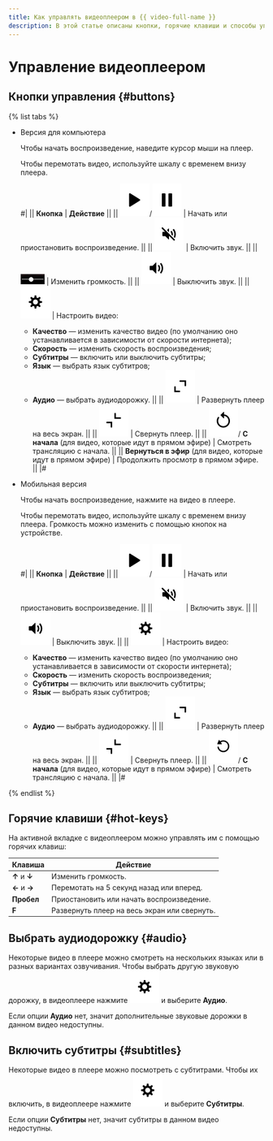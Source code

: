 ```yaml
---
title: Как управлять видеоплеером в {{ video-full-name }}
description: В этой статье описаны кнопки, горячие клавиши и способы управления видеоплеером в {{ video-full-name }}.
---
```


# Управление видеоплеером

## Кнопки управления {#buttons}

{% list tabs %}

- Версия для компьютера

  Чтобы начать воспроизведение, наведите курсор мыши на плеер.

  Чтобы перемотать видео, используйте шкалу с временем внизу плеера.

  #|
  || **Кнопка** | **Действие** ||
  || ![image](../../_assets/video/player-control/play.svg)/![image](../../_assets/video/player-control/pause.svg) | Начать или приостановить воспроизведение. ||
  || ![image](../../_assets/video/player-control/mute.svg) | Включить звук. ||
  || ![image](../../_assets/video/player-control/change-volume.png) | Изменить громкость. ||
  || ![image](../../_assets/video/player-control/volume.svg) | Выключить звук. ||
  || ![image](../../_assets/video/player-control/settings.svg) | Настроить видео:
  * **Качество** — изменить качество видео (по умолчанию оно устанавливается в зависимости от скорости интернета);
  * **Скорость** — изменить скорость воспроизведения;
  * **Субтитры** — включить или выключить субтитры;
  * **Язык** — выбрать язык субтитров;
  * **Аудио** — выбрать аудиодорожку. ||
  || ![image](../../_assets/video/player-control/expand.svg) | Развернуть плеер на весь экран. ||
  || ![image](../../_assets/video/player-control/collapse.svg) | Свернуть плеер. ||
  || ![image](../../_assets/video/player-control/replay.svg)/ **С начала** (для видео, которые идут в прямом эфире) | Смотреть трансляцию с начала. ||
  || **Вернуться в эфир** (для видео, которые идут в прямом эфире) | Продолжить просмотр в прямом эфире. ||
  |#

- Мобильная версия

  Чтобы начать воспроизведение, нажмите на видео в плеере.

  Чтобы перемотать видео, используйте шкалу с временем внизу плеера. Громкость можно изменить с помощью кнопок на устройстве.

  #|
  || **Кнопка** | **Действие** ||
  || ![image](../../_assets/video/player-control/play.svg)/![image](../../_assets/video/player-control/pause.svg) | Начать или приостановить воспроизведение. ||
  || ![image](../../_assets/video/player-control/mute.svg) | Включить звук. ||
  || ![image](../../_assets/video/player-control/volume.svg) | Выключить звук. ||
  || ![image](../../_assets/video/player-control/settings.svg) | Настроить видео:
  * **Качество** — изменить качество видео (по умолчанию оно устанавливается в зависимости от скорости интернета);
  * **Скорость** — изменить скорость воспроизведения;
  * **Субтитры** — включить или выключить субтитры;
  * **Язык** — выбрать язык субтитров;
  * **Аудио** — выбрать аудиодорожку. ||
  || ![image](../../_assets/video/player-control/expand.svg) | Развернуть плеер на весь экран. ||
  || ![image](../../_assets/video/player-control/collapse.svg) | Свернуть плеер. ||
  || ![image](../../_assets/video/player-control/replay-mobile.svg)/ **С начала** (для видео, которые идут в прямом эфире) | Смотреть трансляцию с начала. ||
  |#

{% endlist %}


## Горячие клавиши {#hot-keys}

На активной вкладке с видеоплеером можно управлять им с помощью горячих клавиш:

Клавиша       | Действие
------------- | -------------
**↑** и **↓** | Изменить громкость.
**←** и **→** | Перемотать на 5 секунд назад или вперед.
**Пробел**    | Приостановить или начать воспроизведение.
**F**         | Развернуть плеер на весь экран или свернуть.

## Выбрать аудиодорожку {#audio}

Некоторые видео в плеере можно смотреть на нескольких языках или в разных вариантах озвучивания. Чтобы выбрать другую звуковую дорожку, в видеоплеере нажмите ![image](../../_assets/video/player-control/settings.svg) и выберите **Аудио**.

Если опции **Аудио** нет, значит дополнительные звуковые дорожки в данном видео недоступны.


## Включить субтитры {#subtitles}

Некоторые видео в плеере можно посмотреть с субтитрами. Чтобы их включить, в видеоплеере нажмите ![image](../../_assets/video/player-control/settings.svg) и выберите **Субтитры**.

Если опции **Субтитры** нет, значит субтитры в данном видео недоступны.


